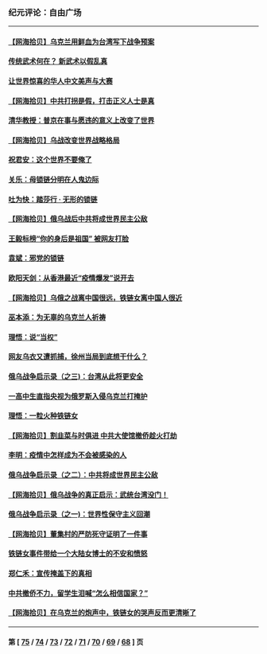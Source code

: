 ### 纪元评论：自由广场
---
#### [【网海拾贝】乌克兰用鲜血为台湾写下战争预案](../../pages/nsc993/n13643578.md) 
#### [传统武术何在？ 新武术以假乱真](../../pages/nsc993/n13641615.md) 
#### [让世界惊喜的华人中文美声与大赛](../../pages/nsc993/n13641647.md) 
#### [【网海拾贝】中共打拐是假，打击正义人士是真](../../pages/nsc993/n13641238.md) 
#### [清华教授：普京在事与愿违的意义上改变了世界](../../pages/nsc993/n13639019.md) 
#### [【网海拾贝】乌战改变世界战略格局](../../pages/nsc993/n13639171.md) 
#### [祝君安：这个世界不要俺了](../../pages/nsc993/n13638903.md) 
#### [关乐：母锁链分明在人鬼边际](../../pages/nsc993/n13637601.md) 
#### [吐为快：踏莎行 · 无形的锁链](../../pages/nsc993/n13637555.md) 
#### [【网海拾贝】俄乌战后中共将成世界民主公敌](../../pages/nsc993/n13636363.md) 
#### [王毅标榜“你的身后是祖国” 被网友打脸](../../pages/nsc993/n13636270.md) 
#### [袁斌：邪党的锁链](../../pages/nsc993/n13636247.md) 
#### [欧阳天剑：从香港最近“疫情爆发”说开去](../../pages/nsc993/n13633182.md) 
#### [【网海拾贝】乌俄之战离中国很远，铁链女离中国人很近](../../pages/nsc993/n13630325.md) 
#### [巫本添：为无辜的乌克兰人祈祷](../../pages/nsc993/n13629307.md) 
#### [理悟：说“当权”](../../pages/nsc993/n13629223.md) 
#### [网友乌衣又遭抓捕，徐州当局到底想干什么？](../../pages/nsc993/n13627859.md) 
#### [俄乌战争启示录（之三)：台湾从此将更安全](../../pages/nsc993/n13624562.md) 
#### [一高中生直指央视为俄罗斯入侵乌克兰打掩护](../../pages/nsc993/n13625704.md) 
#### [理悟：一粒火种铁链女](../../pages/nsc993/n13626011.md) 
#### [【网海拾贝】割韭菜与时俱进 中共大使馆撤侨趁火打劫](../../pages/nsc993/n13625514.md) 
#### [李明：疫情中怎样成为不会被感染的人](../../pages/nsc993/n13624890.md) 
#### [俄乌战争启示录（之二）：中共将成世界民主公敌](../../pages/nsc993/n13624452.md) 
#### [【网海拾贝】俄乌战争的真正启示：武统台湾没门！](../../pages/nsc993/n13623889.md) 
#### [俄乌战争启示录（之一)：世界性保守主义回潮](../../pages/nsc993/n13622554.md) 
#### [【网海拾贝】董集村的严防死守证明了一件事](../../pages/nsc993/n13621552.md) 
#### [铁链女事件带给一个大陆女博士的不安和愤怒](../../pages/nsc993/n13621510.md) 
#### [郑仁禾：宣传掩盖下的真相](../../pages/nsc993/n13619943.md) 
#### [中共撤侨不力，留学生泪喊“怎么相信国家？”](../../pages/nsc993/n13619641.md) 
#### [【网海拾贝】在乌克兰的炮声中，铁链女的哭声反而更清晰了](../../pages/nsc993/n13619568.md) 

---
#### 第 [ [75](./75.md) / [74](./74.md) / [73](./73.md) / [72](./72.md) / [71](./71.md) / [70](./70.md) / [69](./69.md) / [68](./68.md) ] 页
